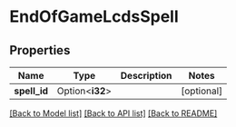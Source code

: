 # EndOfGameLcdsSpell

## Properties

Name | Type | Description | Notes
------------ | ------------- | ------------- | -------------
**spell_id** | Option<**i32**> |  | [optional]

[[Back to Model list]](../README.md#documentation-for-models) [[Back to API list]](../README.md#documentation-for-api-endpoints) [[Back to README]](../README.md)


